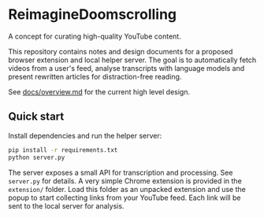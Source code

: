 # ReimagineDoomscrolling

A concept for curating high-quality YouTube content.

This repository contains notes and design documents for a proposed browser extension and local helper server. The goal is to automatically fetch videos from a user's feed, analyse transcripts with language models and present rewritten articles for distraction-free reading.

See [docs/overview.md](docs/overview.md) for the current high level design.

## Quick start

Install dependencies and run the helper server:

```bash
pip install -r requirements.txt
python server.py
```

The server exposes a small API for transcription and processing. See
`server.py` for details. A very simple Chrome extension is provided in the
`extension/` folder. Load this folder as an unpacked extension and use the popup
to start collecting links from your YouTube feed. Each link will be sent to the
local server for analysis.
